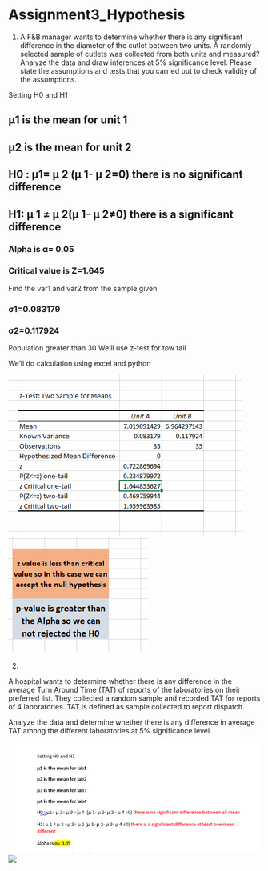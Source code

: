 # Assignment3_Hypothesis
1)
     A F&B manager wants to determine whether there is any significant difference in the diameter of the cutlet between two units. A randomly selected sample of cutlets was collected from both units and measured? Analyze the data and draw inferences at 5% significance level. Please state the assumptions and tests that you carried out to check validity of the assumptions.


Setting H0 and H1
## µ1 is the mean for unit 1
## µ2 is the mean for unit 2
## H0 : µ1= µ 2 (µ 1- µ 2=0) there is no significant difference
## H1: µ 1 ≠ µ 2(µ 1- µ 2≠0) there is a significant difference
### Alpha is α= 0.05
### Critical value is  Z=1.645
Find the var1 and var2 from the sample given 
### σ1=0.083179
### σ2=0.117924
Population greater than 30 We’ll use z-test for tow tail 

We’ll do calculation using excel and python 

 ![](image/excel.PNG)
 ![](image/1PNG.PNG)
 
2)
A hospital wants to determine whether there is any difference in the average Turn Around Time (TAT) of reports of the laboratories on their preferred list. They collected a random sample and recorded TAT for reports of 4 laboratories. TAT is defined as sample collected to report dispatch.
   
  Analyze the data and determine whether there is any difference in average TAT among the different laboratories at 5% significance level.

![](image/h0.PNG)
![](image/2.PNG)


